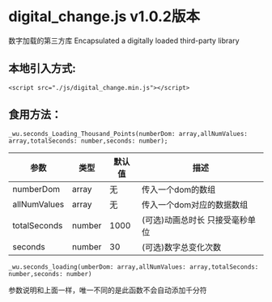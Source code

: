 # digital_change.js v1.0.2版本
数字加载的第三方库 Encapsulated a digitally loaded third-party library

## 本地引入方式:

```
<script src="./js/digital_change.min.js"></script>
```

## 食用方法：
```
_wu.seconds_Loading_Thousand_Points(numberDom: array,allNumValues: array,totalSeconds: number,seconds: number);
```
|  参数        | 类型    | 默认值 |  描述 |
|  ----        | ----   | --- | --- |
| numberDom    | array  | 无 | 传入一个dom的数组|
| allNumValues | array  | 无 | 传入一个dom对应的数据数组|
| totalSeconds | number | 1000 | (可选)动画总时长 只接受毫秒单位 |
| seconds      | number | 30 | (可选)数字总变化次数 |

```
_wu.seconds_loading(umberDom: array,allNumValues: array,totalSeconds: number,seconds: number)
```
参数说明和上面一样，唯一不同的是此函数不会自动添加千分符
